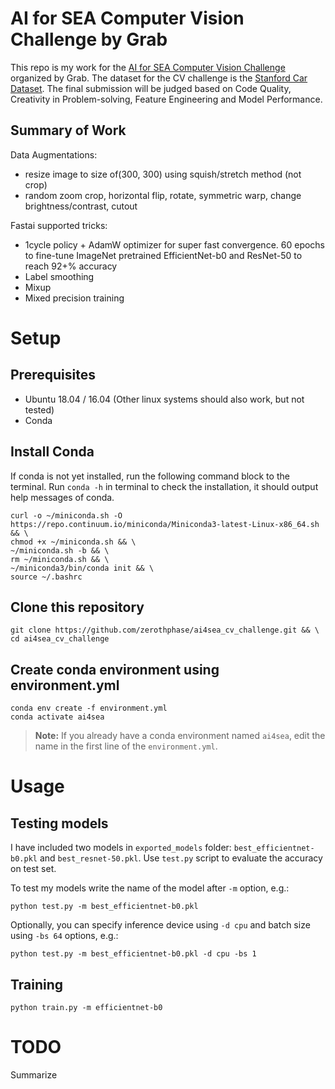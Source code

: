 # AI for SEA Computer Vision Challenge by Grab
This repo is my work for the [AI for SEA Computer Vision Challenge](https://www.aiforsea.com/) organized by Grab. The dataset for the CV challenge is the [Stanford Car Dataset](https://ai.stanford.edu/~jkrause/cars/car_dataset.html). The final submission will be judged based on Code Quality, Creativity in Problem-solving, Feature Engineering and Model Performance.

## Summary of Work

Data Augmentations:
- resize image to size of(300, 300) using squish/stretch method (not crop)
- random zoom crop, horizontal flip, rotate, symmetric warp, change brightness/contrast, cutout

Fastai supported tricks:
- 1cycle policy + AdamW optimizer for super fast convergence. 60 epochs to fine-tune ImageNet pretrained EfficientNet-b0 and ResNet-50 to reach 92+% accuracy
- Label smoothing
- Mixup
- Mixed precision training


# Setup
## Prerequisites
- Ubuntu 18.04 / 16.04 (Other linux systems should also work, but not tested)
- Conda

## Install Conda
If conda is not yet installed, run the following command block to the terminal. Run `conda -h` in terminal to check the installation, it should output help messages of conda.
```
curl -o ~/miniconda.sh -O  https://repo.continuum.io/miniconda/Miniconda3-latest-Linux-x86_64.sh  && \
chmod +x ~/miniconda.sh && \
~/miniconda.sh -b && \
rm ~/miniconda.sh && \
~/miniconda3/bin/conda init && \
source ~/.bashrc
```
## Clone this repository
```
git clone https://github.com/zerothphase/ai4sea_cv_challenge.git && \
cd ai4sea_cv_challenge
```

## Create conda environment using environment.yml
```
conda env create -f environment.yml
conda activate ai4sea
```

> **Note:**
> If you already have a conda environment named `ai4sea`, edit the name in the first line of the `environment.yml`.

# Usage
## Testing models
I have included two models in `exported_models` folder: `best_efficientnet-b0.pkl` and `best_resnet-50.pkl`. Use `test.py` script to evaluate the accuracy on test set.

To test my models write the name of the model after `-m` option, e.g.:
```
python test.py -m best_efficientnet-b0.pkl
```
Optionally, you can specify inference device using `-d cpu` and batch size using `-bs 64` options, e.g.:
```
python test.py -m best_efficientnet-b0.pkl -d cpu -bs 1
```

## Training

```
python train.py -m efficientnet-b0
```

# TODO
Summarize 
